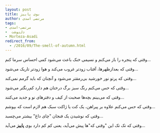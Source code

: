 ```yaml
---
layout: post
title: بوی پاییز
author: مرتضی اسدی
tags:
- مرتضی-اسدی
-  دلنوشت
- Morteza-Asadi
redirect_from: 
  - /2016/09/The-smell-of-autumn.html
---
```


وقتی که پنجره را باز می‌کنم و نسیمی خنک باعث می‌شود کمی احساس سرما کنم...

وقتی که بعدازظهرها، آفتاب زودتر غروب می‌کند و هوا زودتر تاریک می‌شود...

وقتی که پرتو نور خورشید بی‌رمقتر می‌شود و آنچنان که باید گرمم نمی‌کند...

وقتی که حس می‌کنم رنگ سبز برگ درختان هم دارد کم‌رنگتر می‌شود...

وقتی که می‌بینم بچه‌ها صحبت از کیف و دفترهای نو و جدید می‌کنند...

وقتی که حس می‌کنم علاوه بر پیراهن، یک کت یا ژاکت سبک هم لازم است که بپوشم...

وقتی که نوشیدن یک فنجان "چای داغ" بیشتر می‌چسبد...

وقتی که تک تک این "وقتی که"ها پیش می‌آید، یعنی کم کم دارد بوی **پاییز** می‌آید...